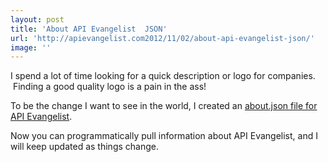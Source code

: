 ```yaml
---
layout: post
title: 'About API Evangelist  JSON'
url: 'http://apievangelist.com2012/11/02/about-api-evangelist-json/'
image: ''
---
```



<p>
     I spend a lot of time looking for a quick description or logo for companies.  Finding a good quality logo is a pain in the ass!
</p>
<p>
     To be the change I want to see in the world, I created an <a title="about.json" href="/about.json">about.json file for API Evangelist</a>.
</p>
<p>
     Now you can programmatically pull information about API Evangelist, and I will keep updated as things change.
</p>
